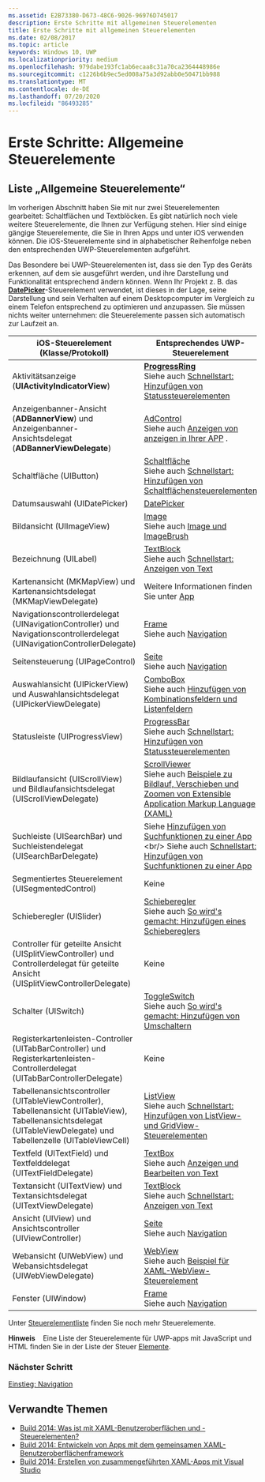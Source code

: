 ```yaml
---
ms.assetid: E2B73380-D673-48C6-9026-96976D745017
description: Erste Schritte mit allgemeinen Steuerelementen
title: Erste Schritte mit allgemeinen Steuerelementen
ms.date: 02/08/2017
ms.topic: article
keywords: Windows 10, UWP
ms.localizationpriority: medium
ms.openlocfilehash: 979dabe193fc1ab6ecaa8c31a70ca2364448986e
ms.sourcegitcommit: c1226b6b9ec5ed008a75a3d92abb0e50471bb988
ms.translationtype: MT
ms.contentlocale: de-DE
ms.lasthandoff: 07/20/2020
ms.locfileid: "86493285"
---
```

# <a name="getting-started-common-controls"></a>Erste Schritte: Allgemeine Steuerelemente


## <a name="common-controls-list"></a>Liste „Allgemeine Steuerelemente“

Im vorherigen Abschnitt haben Sie mit nur zwei Steuerelementen gearbeitet: Schaltflächen und Textblöcken. Es gibt natürlich noch viele weitere Steuerelemente, die Ihnen zur Verfügung stehen. Hier sind einige gängige Steuerelemente, die Sie in Ihren Apps und unter iOS verwenden können. Die iOS-Steuerelemente sind in alphabetischer Reihenfolge neben den entsprechenden UWP-Steuerelementen aufgeführt.

Das Besondere bei UWP-Steuerelementen ist, dass sie den Typ des Geräts erkennen, auf dem sie ausgeführt werden, und ihre Darstellung und Funktionalität entsprechend ändern können. Wenn Ihr Projekt z. B. das [**DatePicker**](https://docs.microsoft.com/previous-versions/windows/apps/br211681(v=win.10))-Steuerelement verwendet, ist dieses in der Lage, seine Darstellung und sein Verhalten auf einem Desktopcomputer im Vergleich zu einem Telefon entsprechend zu optimieren und anzupassen. Sie müssen nichts weiter unternehmen: die Steuerelemente passen sich automatisch zur Laufzeit an.

| iOS-Steuerelement (Klasse/Protokoll) | Entsprechendes UWP-Steuerelement |
|------------------------------|--------------------------------------|
| Aktivitätsanzeige (**UIActivityIndicatorView**) | [**ProgressRing**](https://docs.microsoft.com/uwp/api/Windows.UI.Xaml.Controls.ProgressRing) <br/> Siehe auch [Schnellstart: Hinzufügen von Statussteuerelementen](https://docs.microsoft.com/previous-versions/windows/apps/hh780651(v=win.10)) |
| Anzeigenbanner-Ansicht (**ADBannerView**) und Anzeigenbanner-Ansichtsdelegat (**ADBannerViewDelegate**) | [AdControl](https://docs.microsoft.com/uwp/api/microsoft.advertising.winrt.ui.adcontrol) <br/> Siehe auch [Anzeigen von anzeigen in Ihrer APP](../monetize/display-ads-in-your-app.md) . |
| Schaltfläche (UIButton) | [Schaltfläche](https://docs.microsoft.com/uwp/api/Windows.UI.Xaml.Controls.Button) <br/> Siehe auch [Schnellstart: Hinzufügen von Schaltflächensteuerelementen](https://docs.microsoft.com/previous-versions/windows/apps/jj153346(v=win.10)) |
| Datumsauswahl (UIDatePicker) | [DatePicker](https://docs.microsoft.com/previous-versions/windows/apps/br211681(v=win.10)) |
| Bildansicht (UIImageView) | [Image](https://docs.microsoft.com/uwp/api/Windows.UI.Xaml.Controls.Image) <br/> Siehe auch [Image und ImageBrush](https://docs.microsoft.com/windows/uwp/controls-and-patterns/images-imagebrushes) |
| Bezeichnung (UILabel) | [TextBlock](https://docs.microsoft.com/uwp/api/Windows.UI.Xaml.Controls.TextBlock) <br/> Siehe auch [Schnellstart: Anzeigen von Text](https://docs.microsoft.com/previous-versions/windows/apps/hh700392(v=win.10)) |
| Kartenansicht (MKMapView) und Kartenansichtsdelegat (MKMapViewDelegate) | Weitere Informationen finden Sie unter [App](https://msdn.microsoft.com/library/hh846481) |
| Navigationscontrollerdelegat (UINavigationController) und Navigationscontrollerdelegat (UINavigationControllerDelegate) | [Frame](https://docs.microsoft.com/uwp/api/Windows.UI.Xaml.Controls.Frame) <br/> Siehe auch [Navigation](https://docs.microsoft.com/windows/uwp/layout/navigation-basics) |
| Seitensteuerung (UIPageControl) | [Seite](https://docs.microsoft.com/uwp/api/Windows.UI.Xaml.Controls.Page) <br/> Siehe auch [Navigation](https://docs.microsoft.com/windows/uwp/layout/navigation-basics) |
| Auswahlansicht (UIPickerView) und Auswahlansichtsdelegat (UIPickerViewDelegate) | [ComboBox](https://docs.microsoft.com/uwp/api/Windows.UI.Xaml.Controls.ComboBox) <br/> Siehe auch [Hinzufügen von Kombinationsfeldern und Listenfeldern](https://docs.microsoft.com/previous-versions/windows/apps/hh780616(v=win.10)) |
| Statusleiste (UIProgressView) | [ProgressBar](https://docs.microsoft.com/uwp/api/Windows.UI.Xaml.Controls.ProgressBar) <br/> Siehe auch [Schnellstart: Hinzufügen von Statussteuerelementen](https://docs.microsoft.com/previous-versions/windows/apps/hh780651(v=win.10)) |
| Bildlaufansicht (UIScrollView) und Bildlaufansichtsdelegat (UIScrollViewDelegate) | [ScrollViewer](https://docs.microsoft.com/uwp/api/Windows.UI.Xaml.Controls.ScrollViewer) <br/>  Siehe auch [Beispiele zu Bildlauf, Verschieben und Zoomen von Extensible Application Markup Language (XAML)](https://github.com/microsoftarchive/msdn-code-gallery-microsoft/tree/411c271e537727d737a53fa2cbe99eaecac00cc0/Official%20Windows%20Platform%20Sample/Windows%208%20app%20samples/%5BC%23%5D-Windows%208%20app%20samples/C%23/Windows%208%20app%20samples/XAML%20scrolling%2C%20panning%2C%20and%20zooming%20sample%20(Windows%208)) |
| Suchleiste (UISearchBar) und Suchleistendelegat (UISearchBarDelegate) | Siehe [Hinzufügen von Suchfunktionen zu einer App](https://docs.microsoft.com/previous-versions/windows/apps/jj130767(v=win.10)) <br/>  Siehe auch [Schnellstart: Hinzufügen von Suchfunktionen zu einer App](https://docs.microsoft.com/previous-versions/windows/apps/hh868180(v=win.10)) |
| Segmentiertes Steuerelement (UISegmentedControl) | Keine |
| Schieberegler (UISlider) | [Schieberegler](https://docs.microsoft.com/uwp/api/Windows.UI.Xaml.Controls.Slider) <br/>  Siehe auch [So wird's gemacht: Hinzufügen eines Schiebereglers](https://docs.microsoft.com/previous-versions/windows/apps/hh868197(v=win.10)) |
| Controller für geteilte Ansicht (UISplitViewController) und Controllerdelegat für geteilte Ansicht (UISplitViewControllerDelegate) | Keine |
| Schalter (UISwitch) | [ToggleSwitch](https://docs.microsoft.com/uwp/api/Windows.UI.Xaml.Controls.ToggleSwitch) <br/>  Siehe auch [So wird's gemacht: Hinzufügen von Umschaltern](https://docs.microsoft.com/previous-versions/windows/apps/hh868198(v=win.10)) |
| Registerkartenleisten-Controller (UITabBarController) und Registerkartenleisten-Controllerdelegat (UITabBarControllerDelegate) | Keine |
| Tabellenansichtscontroller (UITableViewController), Tabellenansicht (UITableView), Tabellenansichtsdelegat (UITableViewDelegate) und Tabellenzelle (UITableViewCell) | [ListView](https://docs.microsoft.com/uwp/api/Windows.UI.Xaml.Controls.ListView) <br/>  Siehe auch [Schnellstart: Hinzufügen von ListView- und GridView-Steuerelementen](https://docs.microsoft.com/previous-versions/windows/apps/hh780650(v=win.10)) |
| Textfeld (UITextField) und Textfelddelegat (UITextFieldDelegate) | [TextBox](https://docs.microsoft.com/uwp/api/Windows.UI.Xaml.Controls.TextBox) <br/>  Siehe auch [Anzeigen und Bearbeiten von Text](https://docs.microsoft.com/windows/uwp/design/controls-and-patterns/text-controls) |
| Textansicht (UITextView) und Textansichtsdelegat (UITextViewDelegate) | [TextBlock](https://docs.microsoft.com/uwp/api/Windows.UI.Xaml.Controls.TextBlock) <br/>  Siehe auch [Schnellstart: Anzeigen von Text](https://docs.microsoft.com/previous-versions/windows/apps/hh700392(v=win.10)) |
| Ansicht (UIView) und Ansichtscontroller (UIViewController) | [Seite](https://docs.microsoft.com/uwp/api/Windows.UI.Xaml.Controls.Page) <br/>  Siehe auch [Navigation](https://docs.microsoft.com/windows/uwp/layout/navigation-basics) |
| Webansicht (UIWebView) und Webansichtsdelegat (UIWebViewDelegate) | [WebView](https://docs.microsoft.com/uwp/api/Windows.UI.Xaml.Controls.WebView) <br/>  Siehe auch [Beispiel für XAML-WebView-Steuerelement](https://github.com/microsoftarchive/msdn-code-gallery-microsoft/tree/411c271e537727d737a53fa2cbe99eaecac00cc0/Official%20Windows%20Platform%20Sample/Windows%208%20app%20samples/%5BC%23%5D-Windows%208%20app%20samples/C%23/Windows%208%20app%20samples/XAML%20WebView%20control%20sample%20(Windows%208)) |
| Fenster (UIWindow) | [Frame](https://docs.microsoft.com/uwp/api/Windows.UI.Xaml.Controls.Frame) <br/>  Siehe auch [Navigation](https://docs.microsoft.com/windows/uwp/layout/navigation-basics) |

Unter [Steuerelementliste](https://docs.microsoft.com/windows/uwp/design/controls-and-patterns/) finden Sie noch mehr Steuerelemente.

**Hinweis**    Eine Liste der Steuerelemente für UWP-apps mit JavaScript und HTML finden Sie in der Liste der Steuer [Elemente](https://docs.microsoft.com/previous-versions/windows/apps/hh465453(v=win.10)).

### <a name="next-step"></a>Nächster Schritt

[Einstieg: Navigation](getting-started-navigation.md)

## <a name="related-topics"></a>Verwandte Themen

* [Build 2014: Was ist mit XAML-Benutzeroberflächen und -Steuerelementen?](https://channel9.msdn.com/Events/Build/2014/2-516)
* [Build 2014: Entwickeln von Apps mit dem gemeinsamen XAML-Benutzeroberflächenframework](https://channel9.msdn.com/Events/Build/2014/2-507)
* [Build 2014: Erstellen von zusammengeführten XAML-Apps mit Visual Studio](https://channel9.msdn.com/Events/Build/2014/3-591)
